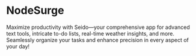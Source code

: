 # NodeSurge
Maximize productivity with Seido—your comprehensive app for advanced text tools, intricate to-do lists, real-time weather insights, and more. Seamlessly organize your tasks and enhance precision in every aspect of your day!